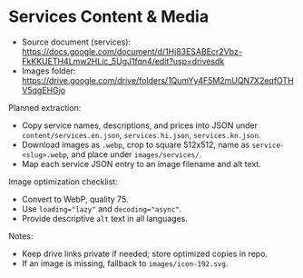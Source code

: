 # Services Content & Media

- Source document (services): https://docs.google.com/document/d/1Hj83ESABEcr2Vbz-FkKKUETH4Lmw2HLic_5UgJ1fqn4/edit?usp=drivesdk
- Images folder: https://drive.google.com/drive/folders/1QumYy4F5M2mUQN7X2eqfOTHV5qgEHGjo

Planned extraction:
- Copy service names, descriptions, and prices into JSON under `content/services.en.json`, `services.hi.json`, `services.kn.json`.
- Download images as `.webp`, crop to square 512x512, name as `service-<slug>.webp`, and place under `images/services/`.
- Map each service JSON entry to an image filename and alt text.

Image optimization checklist:
- Convert to WebP, quality 75.
- Use `loading="lazy"` and `decoding="async"`.
- Provide descriptive `alt` text in all languages.

Notes:
- Keep drive links private if needed; store optimized copies in repo.
- If an image is missing, fallback to `images/icon-192.svg`.